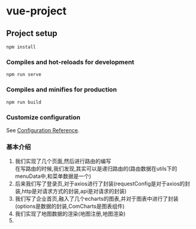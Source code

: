 # vue-project

## Project setup
```
npm install
```

### Compiles and hot-reloads for development
```
npm run serve
```

### Compiles and minifies for production
```
npm run build
```

### Customize configuration
See [Configuration Reference](https://cli.vuejs.org/config/).


### 基本介绍

1. 我们实现了几个页面,然后进行路由的编写  
   在写路由的时候,我们发现,其实可以是递归路由的(路由数据在utils下的menuData中,和菜单数据是一个)
2. 后来我们写了登录页,对于axios进行了封装(requestConfig是对于axios的封装,http是对请求方式的封装,api是对请求的封装)
3. 我们写了企业首页,融入了几个echarts的图表,并对于图表中进行了封装(options是数据的封装,ComCharts是图表组件)
4. 我们实现了地图数据的渲染(地图注册,地图渲染)
5. 
    

